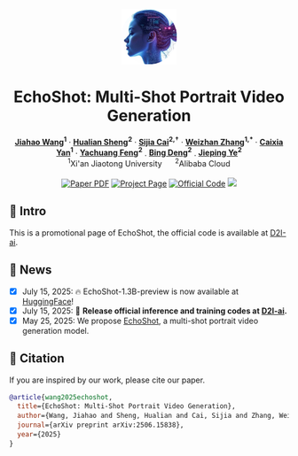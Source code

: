 <p align="center">
  <img src="assets/icon.png" height=100>
</p>

<h1 align='center'>EchoShot: Multi-Shot Portrait Video Generation</h1>
<p align="center">
    <strong><a href="https://scholar.google.com/citations?hl=en&user=zQnTBEoAAAAJ">Jiahao Wang</a><sup>1</sup></strong>
    ·
    <strong><a href="https://scholar.google.com/citations?user=73JaDUQAAAAJ&hl=en&oi=ao">Hualian Sheng</a><sup>2</sup></strong>
    ·
    <strong><a href="https://scholar.google.com/citations?user=LMVeRVAAAAAJ&hl=en&oi=ao">Sijia Cai</a><sup>2,&dagger;</sup></strong>
    ·
    <strong><a href="https://gr.xjtu.edu.cn/web/zhangwzh123/">Weizhan Zhang</a><sup>1,*</sup></strong>
    ·
    <strong><a href="https://gr.xjtu.edu.cn/web/yancaixia">Caixia Yan</a><sup>1</sup></strong>
    ·
    <strong><a href="">Yachuang Feng</a><sup>2</sup></strong>
    .
    <strong><a href="https://scholar.google.com/citations?user=VQp_ye4AAAAJ&hl=zh-CN&oi=ao">Bing Deng</a><sup>2</sup></strong>
    .
    <strong><a href="https://scholar.google.com/citations?user=T9AzhwcAAAAJ&hl=zh-CN&oi=ao">Jieping Ye</a><sup>2</sup></strong>
    <br>
    <sup>1</sup>Xi'an Jiaotong University &nbsp;&nbsp;&nbsp;&nbsp;
    <sup>2</sup>Alibaba Cloud
    <br>
    <br>
        <a href="https://arxiv.org/abs/2506.15838"><img src='https://img.shields.io/badge/+-arXiv-red' alt='Paper PDF'></a>
        <a href="https://johnneywang.github.io/EchoShot-webpage/"><img src='https://img.shields.io/badge/+-Project_Page-blue' alt='Project Page'></a>
        <a href="https://github.com/D2I-ai/EchoShot"><img src='https://img.shields.io/badge/+-Official_Code-green' alt='Official Code'></a>
        <a href="https://huggingface.co/JonneyWang/EchoShot"><img src='https://img.shields.io/badge/+-HuggingFace-yellow'></a>
    <br>
</p>


## 📝 Intro
This is a promotional page of EchoShot, the official code is available at [D2I-ai](https://github.com/D2I-ai/EchoShot).


## 🔔 News
- [x] July 15, 2025: 🔥 EchoShot-1.3B-preview is now available at [HuggingFace](https://huggingface.co/JonneyWang/EchoShot)!
- [x] July 15, 2025: 🎉 __Release official inference and training codes at [D2I-ai](https://github.com/D2I-ai/EchoShot).__
- [x] May 25, 2025: We propose [EchoShot](https://johnneywang.github.io/EchoShot-webpage/), a multi-shot portrait video generation model.

## 📖 Citation
If you are inspired by our work, please cite our paper.
```bibtex
@article{wang2025echoshot,
  title={EchoShot: Multi-Shot Portrait Video Generation},
  author={Wang, Jiahao and Sheng, Hualian and Cai, Sijia and Zhang, Weizhan and Yan, Caixia and Feng, Yachuang and Deng, Bing and Ye, Jieping},
  journal={arXiv preprint arXiv:2506.15838},
  year={2025}
}
```